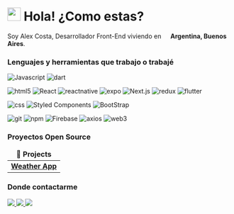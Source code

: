 <h1><img src="https://emojis.slackmojis.com/emojis/images/1531849430/4246/blob-sunglasses.gif?1531849430" width="30"/> Hola! ¿Como estas?</h1>


<p>Soy Alex Costa, Desarrollador Front-End viviendo en <img src="https://github.com/alexcostai/alexcostai/assets/29156155/6166eb47-3b2a-473e-833d-71d448f6c1b8" width="13"/> <b> Argentina, Buenos Aires</b>.

<h3>Lenguajes y herramientas que trabajo o trabajé</h3>
<p>
  <img alt="Javascript" src="https://img.shields.io/badge/-Javascript-F7B93E?style=flat-square&logo=typescript&logoColor=white" />
  <img alt="dart" src="https://img.shields.io/badge/-Dart-0175C2?style=flat-square&logo=dart&logoColor=white" />
</p>
<p>
  <img alt="html5" src="https://img.shields.io/badge/-HTML5-E34F26?style=flat-square&logo=html5&logoColor=white" />
  <img alt="React" src="https://img.shields.io/badge/-React-1A8FB7?style=flat-square&logo=react&logoColor=white" />
  <img alt="reactnative" src="https://img.shields.io/badge/-React%20Native-1A8FB7?style=flat-square&logo=react&logoColor=white" />
  <img alt="expo" src="https://img.shields.io/badge/-Expo-000000?style=flat-square&logo=expo&logoColor=white" />
  <img alt="Next.js" src="https://img.shields.io/badge/-NextJs-000000?style=flat-square&logo=next.js&logoColor=white" />
  <img alt="redux" src="https://img.shields.io/badge/-Redux-764ABC?style=flat-square&logo=redux&logoColor=white" />
  <img alt="flutter" src="https://img.shields.io/badge/-Flutter-45b8d8?style=flat-square&logo=flutter&logoColor=white" />
</p>
<p>
  <img alt="css" src="https://img.shields.io/badge/-CSS-45b8d8?style=flat-square&logo=css3&logoColor=white" />
  <img alt="Styled Components" src="https://img.shields.io/badge/-Styled_Components-db7092?style=flat-square&logo=styled-components&logoColor=white" />
  <img alt="BootStrap" src="https://img.shields.io/badge/-Bootstrap-764ABC?style=flat-square&logo=bootstrap&logoColor=white" />
</p>
<p>
  <img alt="git" src="https://img.shields.io/badge/-Git-F05032?style=flat-square&logo=git&logoColor=white" />
  <img alt="npm" src="https://img.shields.io/badge/-NPM-CB3837?style=flat-square&logo=npm&logoColor=white" />
  <img alt="Firebase" src="https://img.shields.io/badge/-Firebase-FB542B?style=flat-square&logo=firebase&logoColor=white" />
  <img alt="axios" src="https://img.shields.io/badge/-Axios-764ABC?style=flat-square&logo=axios&logoColor=white" />
  <img alt="web3" src="https://img.shields.io/badge/-Web3-F16822?style=flat-square&logo=web3dotjs&logoColor=white" />
</p> 
  
<h3>Proyectos Open Source</h3>
<table>
  <thead align="center">
    <tr border: none;>
      <td><b>🎁 Projects</b></td>
    </tr>
  </thead>
  <tbody>
    <tr>
      <td><a href="https://github.com/alexcostai/weather-app"><b>Weather App</b></a></td>
    </tr>
  </tbody>
</table>

<h3>Donde contactarme</h3>
<p>
  <a href="mailto:alexunio28@gmail.com" alt="portfolio" target="_blank">
    <img src="https://img.shields.io/badge/Portafolio-3d3d3d?style=for-the-badge&logo=visualstudiocode&logoColor=white" />
  </a>
  <a href="https://linkedin.com/in/alexcostai" alt="LinkedIn" target="_blank">
    <img src="https://img.shields.io/badge/linkedin-0A66C2?style=for-the-badge&logo=linkedin&logoColor=white" />
  </a>
  <a href="mailto:alexunio28@gmail.com" alt="Gmail" target="_blank">
    <img src="https://img.shields.io/badge/email-EA4335?style=for-the-badge&logo=gmail&logoColor=white" />
  </a>
</p>
